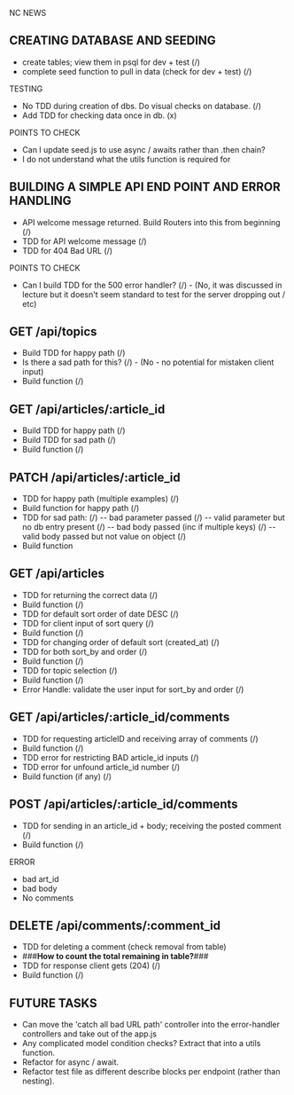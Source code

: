 NC NEWS

## CREATING DATABASE AND SEEDING ##
- create tables; view them in psql for dev + test (/)
- complete seed function to pull in data (check for dev + test) (/)

TESTING
- No TDD during creation of dbs. Do visual checks on database. (/)
- Add TDD for checking data once in db. (x)

POINTS TO CHECK
- Can I update seed.js to use async / awaits rather than .then chain?
- I do not understand what the utils function is required for


## BUILDING A SIMPLE API END POINT AND ERROR HANDLING ##
- API welcome message returned. Build Routers into this from beginning (/)
- TDD for API welcome message (/)
- TDD for 404 Bad URL (/)

POINTS TO CHECK
- Can I build TDD for the 500 error handler? (/) - (No, it was discussed in lecture but it doesn't seem standard to test for the server dropping out / etc)

## GET /api/topics ##
- Build TDD for happy path (/)
- Is there a sad path for this? (/) - (No - no potential for mistaken client input)
- Build function (/)

## GET /api/articles/:article_id ##
- Build TDD for happy path (/)
- Build TDD for sad path (/)
- Build function (/)

## PATCH /api/articles/:article_id ##
- TDD for happy path (multiple examples) (/)
- Build function for happy path (/)
- TDD for sad path: (/)
-- bad parameter passed (/)
-- valid parameter but no db entry present (/)
-- bad body passed (inc if multiple keys) (/)
-- valid body passed but not value on object (/)
- Build function

## GET /api/articles ##
- TDD for returning the correct data (/)
- Build function (/)
- TDD for default sort order of date DESC (/)
- TDD for client input of sort query (/)
- Build function (/)
- TDD for changing order of default sort (created_at) (/)
- TDD for both sort_by and order (/)
- Build function (/)
- TDD for topic selection (/)
- Build function (/)
- Error Handle: validate the user input for sort_by and order (/)

## GET /api/articles/:article_id/comments ##
- TDD for requesting articleID and receiving array of comments  (/)
- Build function (/)
- TDD error for restricting BAD article_id inputs (/)
- TDD error for unfound article_id number (/)
- Build function (if any) (/)

## POST /api/articles/:article_id/comments ##
- TDD for sending in an article_id + body; receiving the posted comment (/)
- Build function (/)

ERROR
- bad art_id
- bad body
- No comments

## DELETE /api/comments/:comment_id ##
- TDD for deleting a comment (check removal from table)
- ###__How to count the total remaining in table?__###
- TDD for response client gets (204) (/)
- Build function (/)


## FUTURE TASKS ##
- Can move the 'catch all bad URL path' controller into the error-handler controllers and take out of the app.js
- Any complicated model condition checks? Extract that into a utils function.
- Refactor for async / await.
- Refactor test file as different describe blocks per endpoint (rather than nesting).